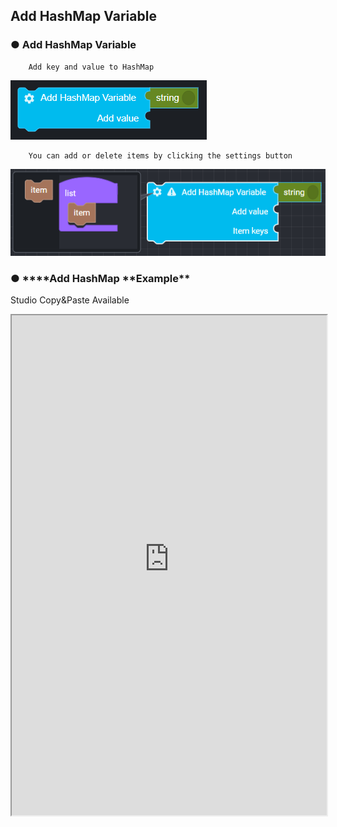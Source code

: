 ## Add HashMap Variable

### ● Add HashMap Variable

        Add key and value to HashMap

![](../../../img/assets/image%20%2812%29.png)

        You can add or delete items by clicking the settings button

![](../../../img/assets/image%20%28185%29.png)

### ● \***\*Add HashMap **Example\*\*

<p class='comment'>Studio Copy&Paste Available</p>
<iframe
    src="https://d1sxhpvag16wqc.cloudfront.net/v3.1.0/hashmap/add_hashmap"
    width="100%"
    height="800px"
    allow=""
    sandbox="allow-scripts allow-same-origin" />
<div class="display-pdf">
    <p><img src="../../../img/assets/add_hashmap_example_1.png" alt="" /></p>
    <p><img src="../../../img/assets/add_hashmap_example_2.png" alt="" /></p>
</div>

### ● \***\*Add HashMap **Result\*\*

```text
{
  "result": {
    "mainKey": {
      "main": {
        "originKey": "originVal",
        "indepthKey": "indepthVal"
      }
    },
    "subKey": {
      "sub": {
        "getKey": "getVal"
      }
    }
  }
}
```
